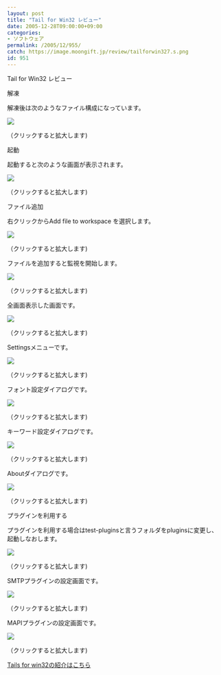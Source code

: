 ```yaml
---
layout: post
title: "Tail for Win32 レビュー"
date: 2005-12-28T09:00:00+09:00
categories:
- ソフトウェア
permalink: /2005/12/955/
catch: https://image.moongift.jp/review/tailforwin327.s.png
id: 951
---
```

Tail for Win32 レビュー  
<!--more-->

解凍

  

解凍後は次のようなファイル構成になっています。

  

[![](https://image.moongift.jp/review/tailforwin321.s.png)](https://image.moongift.jp/review/tailforwin321.png)  
  
（クリックすると拡大します)

  

起動

  

起動すると次のような画面が表示されます。

  

[![](https://image.moongift.jp/review/tailforwin322.s.png)](https://image.moongift.jp/review/tailforwin322.png)  
  
（クリックすると拡大します)

  

ファイル追加

  

右クリックからAdd file to workspace を選択します。

  

[![](https://image.moongift.jp/review/tailforwin323.s.png)](https://image.moongift.jp/review/tailforwin323.png)  
  
（クリックすると拡大します)

  

ファイルを追加すると監視を開始します。

  

[![](https://image.moongift.jp/review/tailforwin324.s.png)](https://image.moongift.jp/review/tailforwin324.png)  
  
（クリックすると拡大します)

  

全画面表示した画面です。

  

[![](https://image.moongift.jp/review/tailforwin325.s.png)](https://image.moongift.jp/review/tailforwin325.png)  
  
（クリックすると拡大します)

  

Settingsメニューです。

  

[![](https://image.moongift.jp/review/tailforwin326.s.png)](https://image.moongift.jp/review/tailforwin326.png)  
  
（クリックすると拡大します)

  

フォント設定ダイアログです。

  

[![](https://image.moongift.jp/review/tailforwin327.s.png)](https://image.moongift.jp/review/tailforwin327.png)  
  
（クリックすると拡大します)

  

キーワード設定ダイアログです。

  

[![](https://image.moongift.jp/review/tailforwin328.s.png)](https://image.moongift.jp/review/tailforwin328.png)  
  
（クリックすると拡大します)

  

Aboutダイアログです。

  

[![](https://image.moongift.jp/review/tailforwin329.s.png)](https://image.moongift.jp/review/tailforwin329.png)  
  
（クリックすると拡大します)

  

プラグインを利用する

  

プラグインを利用する場合はtest-pluginsと言うフォルダをpluginsに変更し、起動しなおします。

  

[![](https://image.moongift.jp/review/tailforwin3213.s.png)](https://image.moongift.jp/review/tailforwin3213.png)  
  
（クリックすると拡大します)

  

SMTPプラグインの設定画面です。

  

[![](https://image.moongift.jp/review/tailforwin321.s.png)](https://image.moongift.jp/review/tailforwin321.png)  
  
（クリックすると拡大します)

  

MAPIプラグインの設定画面です。

  

[![](https://image.moongift.jp/review/tailforwin3212.s.png)](https://image.moongift.jp/review/tailforwin3212.png)  
  
（クリックすると拡大します)

  

[Tails for win32の紹介はこちら](http://oss.moongift.jp/intro/i-934.html)

